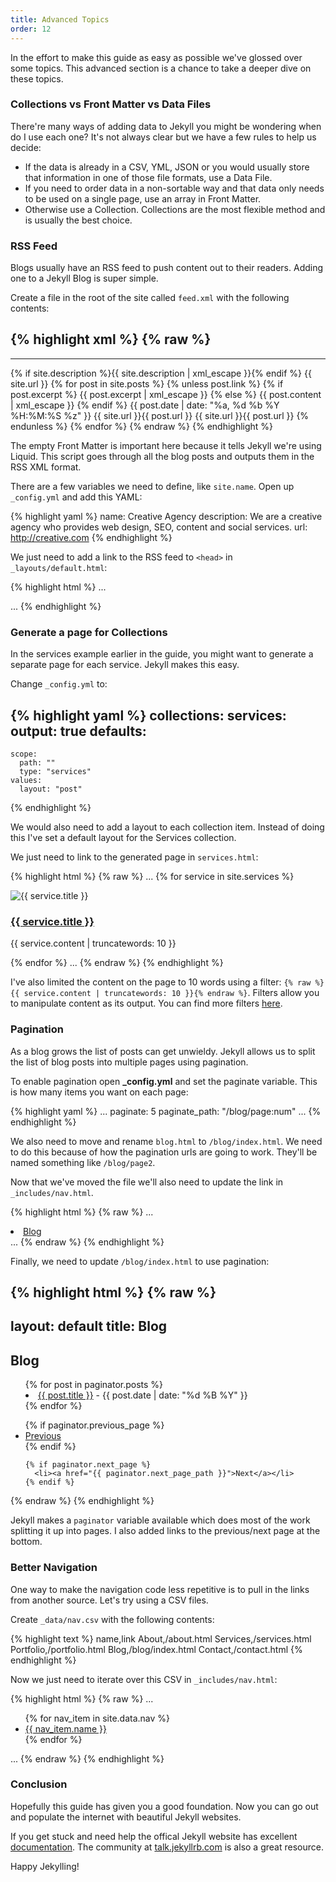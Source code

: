 ```yaml
---
title: Advanced Topics
order: 12
---
```

In the effort to make this guide as easy as possible we've glossed over some topics. This advanced section is a chance to take a deeper dive on these topics.

### Collections vs Front Matter vs Data Files

There're many ways of adding data to Jekyll you might be wondering when do I use each one? It's not always clear but we have a few rules to help us decide:

* If the data is already in a CSV, YML, JSON or you would usually store that information in one of those file formats, use a Data File.
* If you need to order data in a non-sortable way and that data only needs to be used on a single page, use an array in Front Matter.
* Otherwise use a Collection. Collections are the most flexible method and is usually the best choice.

### RSS Feed

Blogs usually have an RSS feed to push content out to their readers. Adding one to a Jekyll Blog is super simple.

Create a file in the root of the site called `feed.xml` with the following contents:

{% highlight xml %}
{% raw %}
---
---
<?xml version="1.0" encoding="UTF-8"?>
<rss version="2.0" xmlns:atom="http://www.w3.org/2005/Atom">
  <channel>
    <title>{{ site.name | xml_escape }} - Articles</title>
    <description>{% if site.description %}{{ site.description | xml_escape }}{% endif %}</description>
    <link>
    {{ site.url }}</link>
    {% for post in site.posts %}
      {% unless post.link %}
      <item>
        <title>{{ post.title | xml_escape }}</title>
        {% if post.excerpt %}
          <description>{{ post.excerpt | xml_escape }}</description>
        {% else %}
          <description>{{ post.content | xml_escape }}</description>
        {% endif %}
        <pubDate>{{ post.date | date: "%a, %d %b %Y %H:%M:%S %z" }}</pubDate>
        <link>
        {{ site.url }}{{ post.url }}</link>
        <guid isPermaLink="true">{{ site.url }}{{ post.url }}</guid>
      </item>
      {% endunless %}
    {% endfor %}
  </channel>
</rss>
{% endraw %}
{% endhighlight %}

The empty Front Matter is important here because it tells Jekyll we're using Liquid. This script goes through all the blog posts and outputs them in the RSS XML format.

There are a few variables we need to define, like `site.name`. Open up `_config.yml` and add this YAML:

{% highlight yaml %}
name: Creative Agency
description: We are a creative agency who provides web design, SEO, content and social services.
url: http://creative.com
{% endhighlight %}

We just need to add a link to the RSS feed to `<head>` in `_layouts/default.html`:

{% highlight html %}
...
<link rel="alternate" type="application/rss+xml" title="My Site RSS" href="/feed.xml" />
...
{% endhighlight %}

### Generate a page for Collections

In the services example earlier in the guide, you might want to generate a separate page for each service. Jekyll makes this easy.

Change `_config.yml` to:

{% highlight yaml %}
collections:
  services:
    output: true
defaults:
  -
    scope:
      path: ""
      type: "services"
    values:
      layout: "post"
{% endhighlight %}

We would also need to add a layout to each collection item. Instead of doing this I've set a default layout for the Services collection.

We just need to link to the generated page in `services.html`:

{% highlight html %}
{% raw %}
...
{% for service in site.services %}
  <div class="col-lg-3 col-md-6 text-center">
    <div class="service-box">
      <img src="{{ service.image_path }}" alt="{{ service.title }}"/>
      <h3><a href="{{ service.url }}">{{ service.title }}</a></h3>
      <p class="text-muted">{{ service.content | truncatewords: 10 }}</p>
    </div>
  </div>
{% endfor %}
...
{% endraw %}
{% endhighlight %}

I've also limited the content on the page to 10 words using a filter: `{% raw %}{{ service.content | truncatewords: 10 }}{% endraw %}`. Filters allow you to manipulate content as its output. You can find more filters [here](https://github.com/Shopify/liquid/wiki/Liquid-for-Designers).

### Pagination

As a blog grows the list of posts can get unwieldy. Jekyll allows us to split the list of blog posts into multiple pages using pagination.

To enable pagination open **_config.yml** and set the paginate variable. This is how many items you want on each page:

{% highlight yaml %}
...
paginate: 5
paginate_path: "/blog/page:num"
...
{% endhighlight %}

We also need to move and rename `blog.html` to `/blog/index.html`. We need to do this because of how the pagination urls are going to work. They'll be named something like `/blog/page2`.

Now that we've moved the file we'll also need to update the link in `_includes/nav.html`.

{% highlight html %}
{% raw %}
...
<li {% if page.url == "/blog/index.html" %} class="active" {% endif %}>
  <a href="/blog/">Blog</a>
</li>
...
{% endraw %}
{% endhighlight %}

Finally, we need to update `/blog/index.html` to use pagination:

{% highlight html %}
{% raw %}
---
layout: default
title: Blog
---
<section class="bg-dark">
  <div class="text-center">
    <h1>Blog</h1>
  </div>
</section>

<section>
  <div class="container">
    <div class="row">
      <div class="text-center">
        <ul style="list-style-position: inside">
           {% for post in paginator.posts %}
             <li>
               <a href="{{ post.url }}">{{ post.title }}</a> - {{ post.date | date: "%d %B %Y" }}
             </li>
           {% endfor %}
        </ul>
      </div>
    </div>
  </div>
</section>

<nav>
  <ul class="pager">
    {% if paginator.previous_page %}
      <li><a href="{{ paginator.previous_page_path }}">Previous</a></li>
    {% endif %}

    {% if paginator.next_page %}
      <li><a href="{{ paginator.next_page_path }}">Next</a></li>
    {% endif %}
  </ul>
</nav>
{% endraw %}
{% endhighlight %}

Jekyll makes a `paginator` variable available which does most of the work splitting it up into pages. I also added links to the previous/next page at the bottom.

### Better Navigation

One way to make the navigation code less repetitive is to pull in the links from another source. Let's try using a CSV files.

Create `_data/nav.csv` with the following contents:

{% highlight text %}
name,link
About,/about.html
Services,/services.html
Portfolio,/portfolio.html
Blog,/blog/index.html
Contact,/contact.html
{% endhighlight %}

Now we just need to iterate over this CSV in `_includes/nav.html`:

{% highlight html %}
{% raw %}
...
<ul class="nav navbar-nav navbar-right">
  {% for nav_item in site.data.nav %}
    <li {% if page.url == nav_item.link %} class="active" {% endif %}>
      <a href="{{ nav_item.link }}">{{ nav_item.name }}</a>
    </li>
  {% endfor %}
</ul>
...
{% endraw %}
{% endhighlight %}

### Conclusion

Hopefully this guide has given you a good foundation. Now you can go out and populate the internet with beautiful Jekyll websites.

If you get stuck and need help the offical Jekyll website has excellent [documentation](http://jekyllrb.com/docs/home/). The community at [talk.jekyllrb.com](http://talk.jekyllrb.com) is also a great resource.

Happy Jekylling!
